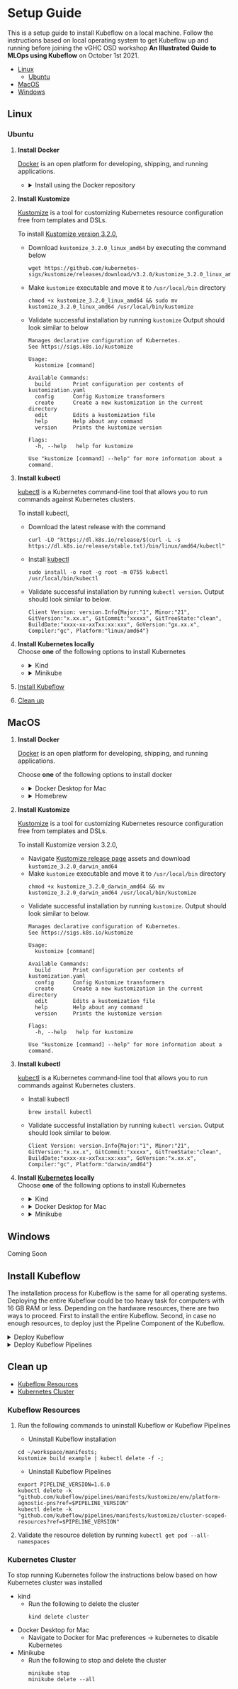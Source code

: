 # Setup Guide

This is a setup guide to install Kubeflow on a local machine. Follow the instructions based on local operating 
 system to get Kubeflow up and running before joining the vGHC OSD workshop **An Illustrated Guide to MLOps using Kubeflow**
 on October 1st 2021.

- [Linux](#linux)
    - [Ubuntu](#ubuntu)
- [MacOS](#macos)
- [Windows](#windows)

## Linux

### Ubuntu

1. **Install Docker**
   
   [Docker](https://www.docker.com/) is an open platform for developing, shipping, and running applications.
   
    - <details>
         <summary>Install using the Docker repository</summary>
      
         Follow the [official instruction from Docker](https://docs.docker.com/engine/install/ubuntu/) to verify prerequisites.
         Then, following the [steps outlined in the documentation](https://docs.docker.com/engine/install/ubuntu/#install-using-the-repository)
         to install docker using the repository.

         - Validate successful installation by running `docker`. Output should look similar to below.
            ```
            Usage:  docker [OPTIONS] COMMAND

            A self-sufficient runtime for containers
            
            Options:
                  --config string      Location of client config files (default "/Users/antheaj/.docker")
              -c, --context string     Name of the context to use to connect to the daemon (overrides DOCKER_HOST env var and default context set with
                                       "docker context use")
              -D, --debug              Enable debug mode
              -H, --host list          Daemon socket(s) to connect to
              -l, --log-level string   Set the logging level ("debug"|"info"|"warn"|"error"|"fatal") (default "info")
                  --tls                Use TLS; implied by --tlsverify
                  --tlscacert string   Trust certs signed only by this CA (default "/Users/antheaj/.docker/ca.pem")
                  --tlscert string     Path to TLS certificate file (default "/Users/antheaj/.docker/cert.pem")
                  --tlskey string      Path to TLS key file (default "/Users/antheaj/.docker/key.pem")
                  --tlsverify          Use TLS and verify the remote
              -v, --version            Print version information and quit
            
            Run 'docker COMMAND --help' for more information on a command.
            
            To get more help with docker, check out our guides at https://docs.docker.com/go/guides/
           ```
      </details>

1. **Install Kustomize**
   
   [Kustomize](https://kustomize.io/) is a tool for customizing Kubernetes resource configuration free from templates and DSLs.

   To install [Kustomize version 3.2.0](https://github.com/kubernetes-sigs/kustomize/releases/tag/v3.2.0),
   - Download `kustomize_3.2.0_linux_amd64` by executing the command below
      ```
      wget https://github.com/kubernetes-sigs/kustomize/releases/download/v3.2.0/kustomize_3.2.0_linux_amd64
      ```
   - Make `kustomize` executable and move it to `/usr/local/bin` directory
      ```
      chmod +x kustomize_3.2.0_linux_amd64 && sudo mv kustomize_3.2.0_linux_amd64 /usr/local/bin/kustomize
      ```
   - Validate successful installation by running `kustomize`
      Output should look similar to below
      ```
      Manages declarative configuration of Kubernetes.
      See https://sigs.k8s.io/kustomize
      
      Usage:
        kustomize [command]
      
      Available Commands:
        build       Print configuration per contents of kustomization.yaml
        config      Config Kustomize transformers
        create      Create a new kustomization in the current directory
        edit        Edits a kustomization file
        help        Help about any command
        version     Prints the kustomize version
      
      Flags:
        -h, --help   help for kustomize
      
      Use "kustomize [command] --help" for more information about a command.
      ```

1. **Install kubectl**

   [kubectl](https://kubernetes.io/docs/reference/kubectl/overview/) is a Kubernetes command-line tool that
   allows you to run commands against Kubernetes clusters.
   
   To install kubectl,
   - Download the latest release with the command
      ```
      curl -LO "https://dl.k8s.io/release/$(curl -L -s https://dl.k8s.io/release/stable.txt)/bin/linux/amd64/kubectl"
      ```
   - Install [kubectl](https://kubernetes.io/docs/tasks/tools/install-kubectl-linux/#install-kubectl-binary-with-curl-on-linux)
      ```
      sudo install -o root -g root -m 0755 kubectl /usr/local/bin/kubectl
      ```
   - Validate successful installation by running `kubectl version`. Output should look similar to below.
      ```
      Client Version: version.Info{Major:"1", Minor:"21", GitVersion:"x.xx.x", GitCommit:"xxxxx", GitTreeState:"clean", BuildDate:"xxxx-xx-xxTxx:xx:xxx", GoVersion:"gx.xx.x", Compiler:"gc", Platform:"linux/amd64"}
      ```

1. **Install Kubernetes locally** </br>
   Choose **one** of the following options to install Kubernetes
    - <details>
         <summary>Kind</summary>

         [Kind](https://kind.sigs.k8s.io/) is a tool for running local Kubernetes clusters using Docker container “nodes”.
         
         1. Download kind
            ```
            curl -Lo ./kind https://kind.sigs.k8s.io/dl/v0.11.1/kind-linux-amd64
            chmod +x ./kind && sudo mv ./kind /usr/local/bin/kind
            ```
         1. Start Kubernetes Cluster
            ```
            kind create cluster
            ```
            Successful creation of kind cluster should result in the following output:
            ```
            Creating cluster "kind" ...
            ✓ Ensuring node image (kindest/node:v1.21.1) 🖼
            ✓ Preparing nodes 📦  
            ✓ Writing configuration 📜
            ✓ Starting control-plane 🕹️
            ✓ Installing CNI 🔌
            ✓ Installing StorageClass 💾
            Set kubectl context to "kind-kind"
            
            You can now use your cluster with: 
            kubectl cluster-info --context kind-kind
         
            Thanks for using kind! 😊
            ```
         1. Validate connection to Kubernetes cluster by running a `kubectl` command
            ```
            kubectl get nodes
            
            NAME                 STATUS   ROLES                  AGE   VERSION
            kind-control-plane   Ready    control-plane,master   57s   v1.21.1
            ```
         </details>

    - <details>
         <summary>Minikube</summary>
         
         [Minikube](https://minikube.sigs.k8s.io/) is a tool for running local Kubernetes clusters using a Hypervisor.

         1. Install [VMware Fusion](https://www.vmware.com/products/fusion.html)
            or [VirtualBox](https://www.virtualbox.org/wiki/Downloads)
            or other hypervisors.

         1. Download minikube
            ```
            curl -LO https://storage.googleapis.com/minikube/releases/latest/minikube-linux-amd64
            sudo install minikube-linux-amd64 /usr/local/bin/minikube
            ```
         1. Start Kubernetes Cluster
            ```
            minikube start --cpus 8 --memory 8000 --disk-size=128g
            ```
            Successful creation of minikube cluster should result in the following output:
            ```
            😄  minikube v1.22.0 on Ubuntu 20.04
            ✨  Automatically selected the docker driver. Other choices: kvm2, ssh
            ❗  Your cgroup does not allow setting memory.
            ▪ More information: https://docs.docker.com/engine/install/linux-postinstall/#your-kernel-does-not-support-cgroup-swap-limit-capabilities
            👍  Starting control plane node minikube in cluster minikube
            🚜  Pulling base image ...
            🔥  Creating docker container (CPUs=8, Memory=16000MB) ...
            🐳  Preparing Kubernetes v1.21.2 on Docker 20.10.7 ...
            ▪ Generating certificates and keys ...
            ▪ Booting up control plane ...
            ▪ Configuring RBAC rules ...
            🔎  Verifying Kubernetes components...
            ▪ Using image gcr.io/k8s-minikube/storage-provisioner:v5
            🌟  Enabled addons: storage-provisioner, default-storageclass
            🏄  Done! kubectl is now configured to use "minikube" cluster and "default" namespace by default
            ```
         1. Validate connection to Kubernetes cluster by running a `kubectl` command
            ```
            kubectl get nodes
            
            NAME       STATUS   ROLES                  AGE   VERSION
            minikube   Ready    control-plane,master   18s   v1.21.2
            ```
    </details>
1. [Install Kubeflow](#install-kubeflow)
1. [Clean up](#clean-up)


## MacOS
1. **Install Docker**
   
   [Docker](https://www.docker.com/) is an open platform for developing, shipping, and running applications.
   
   Choose **one** of the following options to install docker
    - <details>
         <summary>Docker Desktop for Mac</summary>
      
         [Docker Desktop for Mac](https://www.docker.com/products/docker-desktop) is a tool that enables you to build and share containerized applications and microservices.
      
         - Follow the [instructions](https://docs.docker.com/docker-for-mac/install/) to download the docker desktop.
         - Validate successful installation by running `docker`. Output should look similar to below.
            ```
            Usage:  docker [OPTIONS] COMMAND

            A self-sufficient runtime for containers
            
            Options:
                  --config string      Location of client config files (default "/Users/antheaj/.docker")
              -c, --context string     Name of the context to use to connect to the daemon (overrides DOCKER_HOST env var and default context set with
                                       "docker context use")
              -D, --debug              Enable debug mode
              -H, --host list          Daemon socket(s) to connect to
              -l, --log-level string   Set the logging level ("debug"|"info"|"warn"|"error"|"fatal") (default "info")
                  --tls                Use TLS; implied by --tlsverify
                  --tlscacert string   Trust certs signed only by this CA (default "/Users/antheaj/.docker/ca.pem")
                  --tlscert string     Path to TLS certificate file (default "/Users/antheaj/.docker/cert.pem")
                  --tlskey string      Path to TLS key file (default "/Users/antheaj/.docker/key.pem")
                  --tlsverify          Use TLS and verify the remote
              -v, --version            Print version information and quit
            
            Run 'docker COMMAND --help' for more information on a command.
            
            To get more help with docker, check out our guides at https://docs.docker.com/go/guides/
           ```
      </details>
    - <details>
         <summary>Homebrew</summary>
      
         [Homebrew](https://brew.sh/) is a software package manager that makes it easier to install software on macOS.
      
         - Download docker using brew
            ```
            brew install --cask docker
            ```
         - Validate successful installation by running `docker`. Output should look similar to below.
            ```
            Usage:  docker [OPTIONS] COMMAND

            A self-sufficient runtime for containers
            
            Options:
                  --config string      Location of client config files (default "/Users/antheaj/.docker")
              -c, --context string     Name of the context to use to connect to the daemon (overrides DOCKER_HOST env var and default context set with
                                       "docker context use")
              -D, --debug              Enable debug mode
              -H, --host list          Daemon socket(s) to connect to
              -l, --log-level string   Set the logging level ("debug"|"info"|"warn"|"error"|"fatal") (default "info")
                  --tls                Use TLS; implied by --tlsverify
                  --tlscacert string   Trust certs signed only by this CA (default "/Users/antheaj/.docker/ca.pem")
                  --tlscert string     Path to TLS certificate file (default "/Users/antheaj/.docker/cert.pem")
                  --tlskey string      Path to TLS key file (default "/Users/antheaj/.docker/key.pem")
                  --tlsverify          Use TLS and verify the remote
              -v, --version            Print version information and quit
            
            Run 'docker COMMAND --help' for more information on a command.
            
            To get more help with docker, check out our guides at https://docs.docker.com/go/guides/
           ```
      </details>
   
1. **Install Kustomize**
   
   [Kustomize](https://kustomize.io/) is a tool for customizing Kubernetes resource configuration free from templates and DSLs.
   
   To install Kustomize version 3.2.0,
    - Navigate [Kustomize release page](https://github.com/kubernetes-sigs/kustomize/releases/tag/v3.2.0) assets
      and download `kustomize_3.2.0_darwin_amd64`
    - Make `kustomize` executable and move it to `/usr/local/bin` directory
      ```
      chmod +x kustomize_3.2.0_darwin_amd64 && mv kustomize_3.2.0_darwin_amd64 /usr/local/bin/kustomize
      ```
   - Validate successful installation by running `kustomize`. Output should look similar to below.
      ```
      Manages declarative configuration of Kubernetes.
      See https://sigs.k8s.io/kustomize
      
      Usage:
        kustomize [command]
      
      Available Commands:
        build       Print configuration per contents of kustomization.yaml
        config      Config Kustomize transformers
        create      Create a new kustomization in the current directory
        edit        Edits a kustomization file
        help        Help about any command
        version     Prints the kustomize version
      
      Flags:
        -h, --help   help for kustomize
      
      Use "kustomize [command] --help" for more information about a command.
      ```
1. **Install kubectl**

   [kubectl](https://kubernetes.io/docs/reference/kubectl/overview/) is a Kubernetes command-line tool that
   allows you to run commands against Kubernetes clusters.
   
   - Install kubectl
      ```
      brew install kubectl 
      ```
   - Validate successful installation by running `kubectl version`. Output should look similar to below.
      ```
      Client Version: version.Info{Major:"1", Minor:"21", GitVersion:"x.xx.x", GitCommit:"xxxxx", GitTreeState:"clean", BuildDate:"xxxx-xx-xxTxx:xx:xxx", GoVersion:"x.xx.x", Compiler:"gc", Platform:"darwin/amd64"}
      ```
1. **Install [Kubernetes](https://kubernetes.io/) locally** </br>
   Choose **one** of the following options to install Kubernetes
    - <details>
         <summary>Kind</summary>
         
         [Kind](https://kind.sigs.k8s.io/) is a tool for running local Kubernetes clusters using Docker container “nodes”.

         1. Download kind using brew
            ```
            brew install kind
            ```
         1. Start Kubernetes Cluster
            ```
            kind create cluster
            ```
            Successful creation of kind cluster should result in the following output
            ```
            Creating cluster "kind" ...
              ✓ Ensuring node image (kindest/node:v1.21.1) 🖼
              ✓ Preparing nodes 📦
              ✓ Writing configuration 📜
              ✓ Starting control-plane 🕹️
              ✓ Installing CNI 🔌
              ✓ Installing StorageClass 💾
            Set kubectl context to "kind-kind"
            You can now use your cluster with:
         
            kubectl cluster-info --context kind-kind
         
            Thanks for using kind! 😊
            ```
         1. Validate connection to Kubernetes cluster by running a `kubectl` command
            ```
            kubectl get nodes
            
            NAME                 STATUS   ROLES                  AGE   VERSION
            kind-control-plane   Ready    control-plane,master   57s   v1.21.1
            ```
      </details>
    - <details>
         <summary>Docker Desktop for Mac</summary>
         
         [Docker Desktop for Mac](https://www.docker.com/products/docker-desktop) is a tool that enables you to build and share containerized applications and microservices.

         1. Download the [latest version of Docker Desktop for Mac](https://docs.docker.com/docker-for-mac/install/)
            and follow the [instructions to install and run Docker Desktop](https://docs.docker.com/docker-for-mac/install/#install-and-run-docker-desktop-on-mac)
         1. Navigate to [preferences -> resources](https://docs.docker.com/docker-for-mac/#resources)
            to modify the resource limit to (recommended) 8 CPU, 8 GB RAM, and 128GB Disk
         1. Navigate to [preferences to enable Kubernetes](https://docs.docker.com/desktop/kubernetes/#enable-kubernetes)
         1. Validate connection to Kubernetes cluster by running a `kubectl` command
            ```
            kubectl get nodes
            
            NAME             STATUS   ROLES                  AGE   VERSION
            docker-desktop   Ready    control-plane,master   1m    v1.21.2
            ```
      </details>
    - <details>
         <summary>Minikube</summary>
         
         [Minikube](https://minikube.sigs.k8s.io/) is a tool for running local Kubernetes clusters using a Hypervisor.
         
         1. Install [VMware Fusion](https://www.vmware.com/products/fusion.html)
            or [VirtualBox](https://www.virtualbox.org/wiki/Downloads)
            or other hypervisors.
         
         1. Download minikube using brew
            ```
            brew install minikube
            ```
            or
            ```
            brew install --cask minikube
            ```
         1. Start Kubernetes Cluster
            ```
            minikube start --cpus 8 --memory 8000 --disk-size=128g
            ```
            Successful creation of minikube cluster should result in the following output
            ```
            😄  minikube v1.22.0 on Darwin 11.5
            ✨  Automatically selected the docker driver. Other choices: hyperkit, vmware, virtualbox, ssh
            👍  Starting control plane node minikube in cluster minikube
            🚜  Pulling base image ...
            💾  Downloading Kubernetes v1.21.2 preload ...
            🔥  Creating docker container (CPUs=8, Memory=16000MB) ...
            🐳  Preparing Kubernetes v1.21.2 on Docker 20.10.7 ...
                ▪ Generating certificates and keys ...
                ▪ Booting up control plane ...
                ▪ Configuring RBAC rules ...
            🔎  Verifying Kubernetes components...
                ▪ Using image gcr.io/k8s-minikube/storage-provisioner:v5
            🌟  Enabled addons: storage-provisioner, default-storageclass
            🏄  Done! kubectl is now configured to use "minikube" cluster and "default" namespace by default
            ```
         1. Validate connection to Kubernetes cluster by running a `kubectl` command
            ```
            kubectl get nodes
            
            NAME       STATUS   ROLES                  AGE   VERSION
            minikube   Ready    control-plane,master   45s   v1.21.2
            ```
   </details>

## Windows

Coming Soon

## Install Kubeflow

The installation process for Kubeflow is the same for all operating systems.
Deploying the entire Kubeflow could be too heavy task for computers with 16 GB RAM or less. Depending on the hardware
resources, there are two ways to proceed. First to install the entire Kubeflow. Second, in case no enough resources, to
deploy just the Pipeline Component of the Kubeflow.

<details>
   <summary>Deploy Kubeflow</summary>

1. Create a directory `workspace` and clone the `kubeflow/manifest` repo.
    ```
    mkdir -p ~/workspace && cd ~/workspace;
    git clone https://github.com/kubeflow/manifests.git && cd manifests;
    ```
1. Modify `common/dex/base/deployment.yaml` file to include the following as a workaround for current problem
   with [1.21 Kubernetes cluster and Dex](https://github.com/dexidp/dex/issues/2082). This should not be necessary
   when [workaround](https://github.com/kubeflow/manifests/pull/1883)
   PR merges.
    ```yaml
    env:
    - name: KUBERNETES_POD_NAMESPACE
      valueFrom:
        fieldRef:
          fieldPath: metadata.namespace
    ```

   The content of the `~/workspace/manifests/common/dex/base/deployment.yaml` file should match the content below.
    <details>
        <summary>Dex Deployment File Content</summary>

         apiVersion: apps/v1
         kind: Deployment
         metadata:
           labels:
             app: dex
           name: dex
         spec:
           replicas: 1
           selector:
             matchLabels:
                 app: dex
           template:
             metadata:
               labels:
                 app: dex
             spec:
               serviceAccountName: dex
               containers:
               - image: quay.io/dexidp/dex:v2.22.0
                 name: dex
                 command: ["dex", "serve", "/etc/dex/cfg/config.yaml"]
                 ports:
                 - name: http
                   containerPort: 5556
                 volumeMounts:
                 - name: config
                   mountPath: /etc/dex/cfg
                 envFrom:
                   - secretRef:
                       name: dex-oidc-client
                 env:
                   - name: KUBERNETES_POD_NAMESPACE
                     valueFrom:
                       fieldRef:
                         fieldPath: metadata.namespace
               volumes:
               - name: config
                 configMap:
                   name: dex
                   items:
                   - key: config.yaml
                     path: config.yaml
    </details>
1. Install Kubeflow using `kustomize`.
    ```
    while ! kustomize build example | kubectl apply -f -; do echo "Retrying to apply resources"; sleep 10; done
    ```
1. Validate all Kubeflow resources are available in the following namespaces
    - `auth`
    - `cert-manager`
    - `istio-system`
    - `knative-eventing`
    - `knative-serving`
    - `kubeflow`
    - `kubeflow-user-example-com`

   It could take more than 20 mins for all pods to have status `Running`. Please wait for all pods to show
   status `Running` before continuing with validation.
    ```
    # Run the following to check status of all pods in kubeflow namespace
    kubectl get pod --all-namespaces
    ```

   Once all pods are running, the output of the above command should look similar to the example provided.
    <details>
        <summary>Output Example</summary>

        auth                        dex-5ddf47d88d-ztwtn                                        1/1     Running   1          12m
        cert-manager                cert-manager-7dd5854bb4-sqb84                               1/1     Running   0          12m
        cert-manager                cert-manager-cainjector-64c949654c-z5lqn                    1/1     Running   0          12m
        cert-manager                cert-manager-webhook-6b57b9b886-xj8fn                       1/1     Running   0          12m
        istio-system                authservice-0                                               1/1     Running   0          12m
        istio-system                cluster-local-gateway-75cb7c6c88-9h7fr                      1/1     Running   0          12m
        istio-system                istio-ingressgateway-79b665c95-65dmp                        1/1     Running   0          12m
        istio-system                istiod-86457659bb-p26cm                                     1/1     Running   0          12m
        knative-eventing            eventing-controller-575584745f-6td4n                        1/1     Running   0          12m
        knative-eventing            eventing-webhook-6d6f75c565-jpnsh                           1/1     Running   0          12m
        knative-eventing            imc-controller-c8d86c869-fr9x2                              1/1     Running   0          12m
        knative-eventing            imc-dispatcher-7bf75b8999-sjwb5                             1/1     Running   0          12m
        knative-eventing            mt-broker-controller-7778d47797-rj9g7                       1/1     Running   0          12m
        knative-eventing            mt-broker-filter-857c746446-mmv5h                           1/1     Running   0          12m
        knative-eventing            mt-broker-ingress-685cd6b57-v8fb5                           1/1     Running   0          12m
        knative-serving             activator-859796b66c-dj97n                                  2/2     Running   0          12m
        knative-serving             autoscaler-565454fb69-9xfm7                                 2/2     Running   0          12m
        knative-serving             controller-dd58865b5-cm2th                                  2/2     Running   0          12m
        knative-serving             istio-webhook-68fddcc567-48qmx                              2/2     Running   0          12m
        knative-serving             networking-istio-5664b9fb9c-6jbwq                           2/2     Running   1          12m
        knative-serving             webhook-6c8b54d9-jqfc4                                      2/2     Running   1          12m
        kubeflow-user-example-com   ml-pipeline-ui-artifact-767659f9df-rftfz                    2/2     Running   0          11m
        kubeflow-user-example-com   ml-pipeline-visualizationserver-6ff9f47c6b-nlsmg            2/2     Running   0          11m
        kubeflow                    admission-webhook-deployment-f5d8f47f8-pgf5k                1/1     Running   0          12m
        kubeflow                    cache-deployer-deployment-6dbb64ddcd-p5n8d                  2/2     Running   1          12m
        kubeflow                    cache-server-f84f6bdcc-kznxj                                2/2     Running   0          12m
        kubeflow                    centraldashboard-9846cbb75-2w8vb                            1/1     Running   0          12m
        kubeflow                    jupyter-web-app-deployment-bdfb5d69f-vp89j                  1/1     Running   0          12m
        kubeflow                    katib-controller-7b98cd6865-m88z2                           1/1     Running   0          12m
        kubeflow                    katib-db-manager-7f5f684dd5-5zc2k                           1/1     Running   0          12m
        kubeflow                    katib-mysql-85fc9c74b8-gl47p                                1/1     Running   0          12m
        kubeflow                    katib-ui-64fbdf4d94-l4dc7                                   1/1     Running   0          12m
        kubeflow                    kfserving-controller-manager-0                              2/2     Running   0          12m
        kubeflow                    kubeflow-pipelines-profile-controller-6cfd6bf9bd-r4bf6      1/1     Running   0          12m
        kubeflow                    metacontroller-0                                            1/1     Running   0          12m
        kubeflow                    metadata-envoy-deployment-95b58bbbb-89pql                   1/1     Running   0          12m
        kubeflow                    metadata-grpc-deployment-c8f784fdf-q52cv                    2/2     Running   3          12m
        kubeflow                    metadata-writer-76b6b98985-7hzqx                            2/2     Running   0          12m
        kubeflow                    minio-5b65df66c9-8j4c4                                      2/2     Running   0          12m
        kubeflow                    ml-pipeline-bdc789b68-df9mq                                 2/2     Running   3          12m
        kubeflow                    ml-pipeline-persistenceagent-6ff46967ff-s6w8l               2/2     Running   0          12m
        kubeflow                    ml-pipeline-scheduledworkflow-66bdf9948d-tx2xr              2/2     Running   0          12m
        kubeflow                    ml-pipeline-ui-57fdfc58cc-2h7zn                             2/2     Running   0          12m
        kubeflow                    ml-pipeline-viewer-crd-64dddf4597-xd8fx                     2/2     Running   1          12m
        kubeflow                    ml-pipeline-visualizationserver-77b748f8fd-xxddl            2/2     Running   0          12m
        kubeflow                    mpi-operator-d5bfb8489-5tg78                                1/1     Running   0          12m
        kubeflow                    mxnet-operator-6cffc568b7-ffq4m                             1/1     Running   0          12m
        kubeflow                    mysql-f7b9b7dd4-cqmsg                                       2/2     Running   0          12m
        kubeflow                    notebook-controller-deployment-68666bf45b-k7548             1/1     Running   0          12m
        kubeflow                    profiles-deployment-85cdbd8dd5-l42tj                        2/2     Running   0          12m
        kubeflow                    pytorch-operator-56bffbbd86-zqx9x                           2/2     Running   0          12m
        kubeflow                    tensorboard-controller-controller-manager-d7c68d6df-cxbg5   3/3     Running   1          12m
        kubeflow                    tensorboards-web-app-deployment-59ff4c7bd8-2c8zq            1/1     Running   0          12m
        kubeflow                    tf-job-operator-859885c8c4-dkf7b                            1/1     Running   0          12m
        kubeflow                    volumes-web-app-deployment-6457c9bcfc-bgvpt                 1/1     Running   0          12m
        kubeflow                    workflow-controller-67bf6d848b-wnk2h                        2/2     Running   1          12m
        kubeflow                    xgboost-operator-deployment-c6ddb584-22qml                  2/2     Running   1          12m
    </details>

1. Validate Kubeflow installation by accessing Kubeflow via `port-forward`.
    ```
    kubectl port-forward svc/istio-ingressgateway -n istio-system 8080:80
    ```
   After running the command, navigate to [http://localhost:8080](http://localhost:8080)
   and login with the default credential:
    - email address: `user@example.com`
    - password: `12341234`

   Once successfully logged in, Kubeflow Dashboard should be available for use.
</details>

<details>
   <summary>Deploy Kubeflow Pipelines</summary>
   
1. Deploy the Kubeflow Pipelines by running the following commands:
   ```
   export PIPELINE_VERSION=1.6.0
   kubectl apply -k "github.com/kubeflow/pipelines/manifests/kustomize/cluster-scoped-resources?ref=$PIPELINE_VERSION"
   kubectl wait --for condition=established --timeout=60s crd/applications.app.k8s.io
   kubectl apply -k "github.com/kubeflow/pipelines/manifests/kustomize/env/platform-agnostic-pns?ref=$PIPELINE_VERSION"
   ```

2. Please wait for all pods to show status `Running` before continuing with validation. This could take a few minutes.
   ```
   # Run the following to check status of all pods in kubeflow namespace
   kubectl get pod --all-namespaces
   ```

   Once all pods are running, the output of the above command should look similar to the example provided.
   <details>
   <summary>Output Example</summary>
   
      ```
         NAMESPACE            NAME                                               READY   STATUS    RESTARTS   AGE
      kube-system          coredns-558bd4d5db-469wk                           1/1     Running   0          62m
      kube-system          coredns-558bd4d5db-fgzsb                           1/1     Running   0          62m
      kube-system          etcd-stendalone-control-plane                      1/1     Running   0          62m
      kube-system          kindnet-qsxdr                                      1/1     Running   0          62m
      kube-system          kube-apiserver-stendalone-control-plane            1/1     Running   0          62m
      kube-system          kube-controller-manager-stendalone-control-plane   1/1     Running   0          62m
      kube-system          kube-proxy-fk5sj                                   1/1     Running   0          62m
      kube-system          kube-scheduler-stendalone-control-plane            1/1     Running   0          62m
      kubeflow             cache-deployer-deployment-7d87b9bcdc-6fgvg         1/1     Running   0          61m
      kubeflow             cache-server-856bdbdbc4-ppbdg                      1/1     Running   0          61m
      kubeflow             metadata-envoy-deployment-6d85d9f7bd-zngkp         1/1     Running   0          61m
      kubeflow             metadata-grpc-deployment-bd844c9d8-qz68p           1/1     Running   8          61m
      kubeflow             metadata-writer-7c6b78494f-drcgc                   1/1     Running   3          61m
      kubeflow             minio-5b65df66c9-wzgz4                             1/1     Running   0          61m
      kubeflow             ml-pipeline-76d499ffcd-5k25g                       1/1     Running   8          61m
      kubeflow             ml-pipeline-persistenceagent-77b45fbc7-s4n2p       1/1     Running   5          61m
      kubeflow             ml-pipeline-scheduledworkflow-78d689554b-twm98     1/1     Running   0          61m
      kubeflow             ml-pipeline-ui-5d467774b8-kjfjr                    1/1     Running   0          61m
      kubeflow             ml-pipeline-viewer-crd-7b8c6657bd-wnr65            1/1     Running   0          61m
      kubeflow             ml-pipeline-visualizationserver-746bd47fd5-gzb74   1/1     Running   0          61m
      kubeflow             mysql-f7b9b7dd4-n45bx                              1/1     Running   0          61m
      kubeflow             workflow-controller-7d7d46cf8f-x5gt5               1/1     Running   0          61m
      local-path-storage   local-path-provisioner-547f784dff-7c9gt            1/1     Running   0          62m
      ```
   </details>


3. Verify that the Kubeflow Pipelines UI is accessible by port-forwarding:
   ```
   kubectl port-forward -n kubeflow svc/ml-pipeline-ui 8080:80
   ```
   After running the command, navigate to ```http://localhost:8080``` to login.
</details>

## Clean up
- [Kubeflow Resources](#kubeflow-resources)
- [Kubernetes Cluster](#kubernetes-cluster)

### Kubeflow Resources
1. Run the following commands to uninstall Kubeflow or Kubeflow Pipelines
   - Uninstall Kubeflow installation
   ```
   cd ~/workspace/manifests;
   kustomize build example | kubectl delete -f -;
   ```

   - Uninstall Kubeflow Pipelines
   
   ```
   export PIPELINE_VERSION=1.6.0
   kubectl delete -k "github.com/kubeflow/pipelines/manifests/kustomize/env/platform-agnostic-pns?ref=$PIPELINE_VERSION"
   kubectl delete -k "github.com/kubeflow/pipelines/manifests/kustomize/cluster-scoped-resources?ref=$PIPELINE_VERSION"
   ```
2. Validate the resource deletion by running `kubectl get pod --all-namespaces`
### Kubernetes Cluster
To stop running Kubernetes follow the instructions below based on how Kubernetes cluster was installed
- kind
  - Run the following to delete the cluster
    ```
    kind delete cluster
    ```
- Docker Desktop for Mac
   - Navigate to Docker for Mac preferences -> kubernetes to disable Kubernetes 
- Minikube
   - Run the following to stop and delete the cluster
     ```
     minikube stop 
     minikube delete --all
     ```
